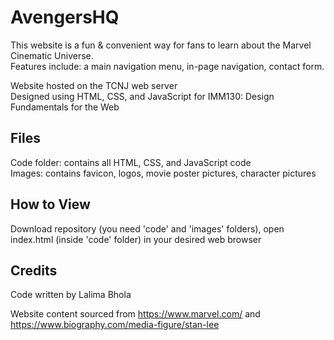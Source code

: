 # AvengersHQ

This website is a fun & convenient way for fans to learn about the Marvel Cinematic Universe.  
Features include: a main navigation menu, in-page navigation, contact form.

Website hosted on the TCNJ web server  
Designed using HTML, CSS, and JavaScript for IMM130: Design Fundamentals for the Web

## Files
Code folder: contains all HTML, CSS, and JavaScript code  
Images: contains favicon, logos, movie poster pictures, character pictures

## How to View
Download repository (you need 'code' and 'images' folders), open index.html (inside 'code' folder) in your desired web browser

## Credits
Code written by Lalima Bhola  
  
Website content sourced from https://www.marvel.com/ and https://www.biography.com/media-figure/stan-lee
